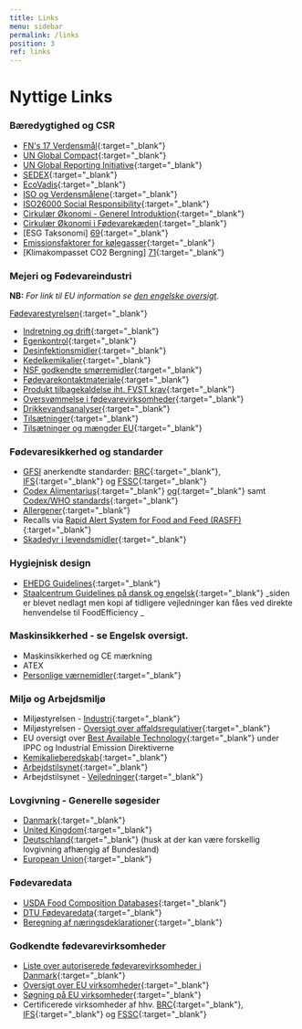 ```yaml
---
title: Links
menu: sidebar
permalink: /links
position: 3
ref: links
---
```


# Nyttige Links

### Bæredygtighed og CSR

* [FN's 17 Verdensmål][21]{:target="_blank"}
* [UN Global Compact][22]{:target="_blank"}
* [UN Global Reporting Initiative][23]{:target="_blank"}
* [SEDEX][24]{:target="_blank"}
* [EcoVadis][25]{:target="_blank"}
* [ISO og Verdensmålene][26]{:target="_blank"}
* [ISO26000 Social Responsibility][75]{:target="_blank"}
* [Cirkulær Økonomi - Generel Introduktion][27]{:target="_blank"}
* [Cirkulær Økonomi i Fødevarekæden][28]{:target="_blank"}
* [ESG Taksonomi] [69]{:target="_blank"}
* [Emissionsfaktorer for kølegasser][70]{:target="_blank"}
* [Klimakompasset CO2 Bergning] [71]{:target="_blank"}

### Mejeri og Fødevareindustri

**NB:** _For link til EU information se [den engelske oversigt](/en/links)._

[Fødevarestyrelsen][29]{:target="_blank"}

* [Indretning og drift][30]{:target="_blank"}
* [Egenkontrol][31]{:target="_blank"}
* [Desinfektionsmidler][32]{:target="_blank"}
* [Kedelkemikalier][33]{:target="_blank"}
* [NSF godkendte smørremidler][34]{:target="_blank"}
* [Fødevarekontaktmateriale][35]{:target="_blank"}
* [Produkt tilbagekaldelse iht. FVST krav][36]{:target="_blank"}
* [Oversvømmelse i fødevarevirksomheder][37]{:target="_blank"}
* [Drikkevandsanalyser][72]{:target="_blank"}
* [Tilsætninger][74]{:target="_blank"}
* [Tilsætninger og mængder EU][73]{:target="_blank"}

### Fødevaresikkerhed og standarder

* [GFSI][38] anerkendte standarder: [BRC][39]{:target="_blank"}, [IFS][40]{:target="_blank"} og [FSSC][41]{:target="_blank"}
* [Codex Alimentarius][42]{:target="_blank"} [og][42]{:target="_blank"} samt [Codex/WHO standards][43]{:target="_blank"}
* [Allergener][44]{:target="_blank"}
* Recalls via [Rapid Alert System for Food and Feed (RASFF)][45]{:target="_blank"}
* [Skadedyr i levendsmidler][46]{:target="_blank"}

### Hygiejnisk design

* [EHEDG Guidelines][47]{:target="_blank"}
* [Staalcentrum Guidelines på dansk og engelsk][48]{:target="_blank"} _siden er blevet nedlagt men kopi af tidligere vejledninger kan fåes ved direkte henvendelse til FoodEfficiency _

### Maskinsikkerhed - se Engelsk oversigt.
* Maskinsikkerhed og CE mærkning
* ATEX 
* [Personlige værnemidler][49]{:target="_blank"}

### Miljø og Arbejdsmiljø

* Miljøstyrelsen - [Industri][50]{:target="_blank"}
* Miljøstyrelsen - [Oversigt over affaldsregulativer][51]{:target="_blank"}
* EU oversigt over [Best Available Technology][52]{:target="_blank"} under IPPC og Industrial Emission Direktiverne 
* [Kemikalieberedskab][53]{:target="_blank"}
* [Arbejdstilsynet][54]{:target="_blank"}
* Arbejdstilsynet - [Vejledninger][55]{:target="_blank"}

### Lovgivning - Generelle søgesider
* [Danmark][56]{:target="_blank"}
* [United Kingdom][57]{:target="_blank"}
* [Deutschland][58]{:target="_blank"} (husk at der kan være forskellig lovgivning afhængig af Bundesland)
* [European Union][59]{:target="_blank"}

### Fødevaredata

* [USDA Food Composition Databases][60]{:target="_blank"}
* [DTU Fødevaredata][61]{:target="_blank"}
* [Beregning af næringsdeklarationer][62]{:target="_blank"}

### Godkendte fødevarevirksomheder

* [Liste over autoriserede fødevarevirksomheder i Danmark][63]{:target="_blank"}
* [Oversigt over EU virksomheder][64]{:target="_blank"}
* [Søgning på EU virksomheder][65]{:target="_blank"}
* Certificerede virksomheder af hhv. [BRC][66]{:target="_blank"}, [IFS][67]{:target="_blank"} og [FSSC][68]{:target="_blank"}

[21]: https://www.verdensmaalene.dk/ "https://www.verdensmaalene.dk/"
[22]: https://www.unglobalcompact.org/ "https://www.unglobalcompact.org/"
[23]: https://www.globalreporting.org/ "https://www.globalreporting.org/"
[24]: https://www.sedex.com/ "https://www.sedex.com/"
[25]: https://ecovadis.com/ "https://ecovadis.com/"
[26]: https://www.iso.org/sdgs.html "https://www.iso.org/sdgs.html"
[27]: https://www.ellenmacarthurfoundation.org/circular-economy/concept "https://www.ellenmacarthurfoundation.org/circular-economy/concept"
[28]: http://circulareconomy.fooddrinkeurope.eu/ "http://circulareconomy.fooddrinkeurope.eu/"
[29]: https://foedevarestyrelsen.dk/ "https://foedevarestyrelsen.dk/"
[30]: https://foedevarestyrelsen.dk/kost-og-foedevarer/start-og-drift-af-foedevarevirksomhed/hygiejne-og-indretning "https://foedevarestyrelsen.dk/kost-og-foedevarer/start-og-drift-af-foedevarevirksomhed/hygiejne-og-indretning"
[31]: https://foedevarestyrelsen.dk/kost-og-foedevarer/start-og-drift-af-foedevarevirksomhed/egenkontrol-og-risikoanalyse "https://foedevarestyrelsen.dk/kost-og-foedevarer/start-og-drift-af-foedevarevirksomhed/egenkontrol-og-risikoanalyse"
[32]: https://foedevarestyrelsen.dk/kost-og-foedevarer/foedevaresikkerhed/kemiske-stoffer-og-toksiner/biocider-desinfektionsmidler-og-pattedypningsmidler/korrosionsnedsaettende-midler-til-dampkedlerhttps://foedevarestyrelsen.dk/kost-og-foedevarer/foedevaresikkerhed/kemiske-stoffer-og-toksiner/biocider-desinfektionsmidler-og-pattedypningsmidler/lister-over-godkendte-produkter "h[ttps://foedevarestyrelsen.dk/kost-og-foedevarer/foedevaresikkerhed/kemiske-stoffer-og-toksiner/biocider-desinfektionsmidler-og-pattedypningsmidler/korrosionsnedsaettende-midler-til-dampkedler](https://foedevarestyrelsen.dk/kost-og-foedevarer/foedevaresikkerhed/kemiske-stoffer-og-toksiner/biocider-desinfektionsmidler-og-pattedypningsmidler/lister-over-godkendte-produkter)"
[33]: https://foedevarestyrelsen.dk/kost-og-foedevarer/foedevaresikkerhed/kemiske-stoffer-og-toksiner/biocider-desinfektionsmidler-og-pattedypningsmidler/korrosionsnedsaettende-midler-til-dampkedler "https://foedevarestyrelsen.dk/kost-og-foedevarer/foedevaresikkerhed/kemiske-stoffer-og-toksiner/biocider-desinfektionsmidler-og-pattedypningsmidler/korrosionsnedsaettende-midler-til-dampkedler"
[34]: http://info.nsf.org/USDA/categories.html#P1 "http://info.nsf.org/USDA/categories.html#P1"
[35]: https://foedevarestyrelsen.dk/kost-og-foedevarer/foedevaresikkerhed/emballage-og-udstyr "https://foedevarestyrelsen.dk/kost-og-foedevarer/foedevaresikkerhed/emballage-og-udstyr"
[36]: https://foedevarestyrelsen.dk/kost-og-foedevarer/foedevaresikkerhed/tilbagetraekning-af-foedevarer "https://foedevarestyrelsen.dk/kost-og-foedevarer/foedevaresikkerhed/tilbagetraekning-af-foedevarer"
[37]: https://foedevarestyrelsen.dk/kost-og-foedevarer/start-og-drift-af-foedevarevirksomhed/hygiejne-og-indretning/oversvoemmede-foedevarevirksomheder "https://foedevarestyrelsen.dk/kost-og-foedevarer/start-og-drift-af-foedevarevirksomhed/hygiejne-og-indretning/oversvoemmede-foedevarevirksomheder"
[38]: http://www.mygfsi.com/ "http://www.mygfsi.com/"
[39]: https://www.brcgs.com/ "https://www.brcgs.com/"
[40]: https://www.ifs-certification.com/en/food-standard "https://www.ifs-certification.com/en/food-standard"
[41]: https://www.fssc.com/schemes/fssc-22000/ "https://www.fssc.com/schemes/fssc-22000/"
[42]: http://www.fao.org/fao-who-codexalimentarius/en/ "http://www.fao.org/fao-who-codexalimentarius/en/"
[43]: http://www.fao.org/fao-who-codexalimentarius/codex-texts/list-standards/en/ "http://www.fao.org/fao-who-codexalimentarius/codex-texts/list-standards/en/"
[44]: http://farrp.unl.edu/reg-sit-food-allergens "http://farrp.unl.edu/reg-sit-food-allergens"
[45]: http://ec.europa.eu/food/safety/rasff/index_en.htm "http://ec.europa.eu/food/safety/rasff/index_en.htm"
[46]: https://www.pestium.dk/skadedyr-i-levnedsmidler/ "https://www.pestium.dk/skadedyr-i-levnedsmidler/"
[47]: http://www.ehedg.org/?nr=9&lang=en "http://www.ehedg.org/?nr=9&lang=en"
[48]: https://staalcentrum.dk/videntank/ "https://staalcentrum.dk/videntank/"
[49]: https://www.sik.dk/erhverv/produkter/love-og-regler/personlige-vaernemidler/regler-personlige-vaernemidler "https://www.sik.dk/erhverv/produkter/love-og-regler/personlige-vaernemidler/regler-personlige-vaernemidler"
[50]: https://mst.dk/erhverv/industri/ "https://mst.dk/erhverv/industri/"
[51]: https://nstar.ens.dk/PublicMunicipalityStatusPage.aspx "https://nstar.ens.dk/PublicMunicipalityStatusPage.aspx"
[52]: http://eippcb.jrc.ec.europa.eu/reference/ "http://eippcb.jrc.ec.europa.eu/reference/"
[53]: http://kemikalieberedskab.brs.dk/farligestoffer/ "http://kemikalieberedskab.brs.dk/farligestoffer/"
[54]: https://amid.dk/da/ "https://amid.dk/da/"
[55]: http://arbejdstilsynet.dk/da/regler/at-vejledninger  "http://arbejdstilsynet.dk/da/regler/at-vejledninger "
[56]: https://www.retsinformation.dk/ "https://www.retsinformation.dk/"
[57]: http://www.legislation.gov.uk/ "http://www.legislation.gov.uk/"
[58]: http://www.gesetze-im-internet.de/index.html "http://www.gesetze-im-internet.de/index.html"
[59]: http://eur-lex.europa.eu/browse/summaries.html "http://eur-lex.europa.eu/browse/summaries.html"
[60]: https://ndb.nal.usda.gov/ndb/search/list "https://ndb.nal.usda.gov/ndb/search/list"
[61]: http://frida.fooddata.dk/ "http://frida.fooddata.dk/"
[62]: http://deklaration.fooddata.dk/ "http://deklaration.fooddata.dk/"
[63]: https://www.foedevarestyrelsen.dk/Kontrol/Autorisation/Sider/Forside.aspx "https://www.foedevarestyrelsen.dk/Kontrol/Autorisation/Sider/Forside.aspx"
[64]: http://ec.europa.eu/food/safety/biosafety/food_hygiene/eu_food_establishments/index_en.htm "http://ec.europa.eu/food/safety/biosafety/food_hygiene/eu_food_establishments/index_en.htm"
[65]: http://www.eucode.info/ "http://www.eucode.info/"
[66]: https://brcdirectory.co.uk/ "https://brcdirectory.co.uk/"
[67]: https://www.ifs-certification.com/index.php/en/? "https://www.ifs-certification.com/index.php/en/?"
[68]: https://www.fssc22000.com/certified-organizations/# "https://www.fssc22000.com/certified-organizations/#"
[69]: https://erhvervsstyrelsen.dk/opmaerkning-af-esg-noegletal-i-aarsrapporten "https://erhvervsstyrelsen.dk/opmaerkning-af-esg-noegletal-i-aarsrapporten"
[70]: https://www.awe.gov.au/environment/protection/ozone/rac/global-warming-potential-values-hfc-refrigerants "https://www.awe.gov.au/environment/protection/ozone/rac/global-warming-potential-values-hfc-refrigerants"
[71]: https://klimakompasset.dk/klimakompasset/ "https://klimakompasset.dk/klimakompasset/"
[72]: https://www.geus.dk/produkter-ydelser-og-faciliteter/data-og-kort/national-boringsdatabase-jupiter/tjek-din-vandkvalitet "[[71]:](https://www.geus.dk/produkter-ydelser-og-faciliteter/data-og-kort/national-boringsdatabase-jupiter/tjek-din-vandkvalitet)https://www.geus.dk/produkter-ydelser-og-faciliteter/data-og-kort/national-boringsdatabase-jupiter/tjek-din-vandkvalitet"
[73]: https://ec.europa.eu/food/food-feed-portal/screen/food-additives/search "https://ec.europa.eu/food/food-feed-portal/screen/food-additives/search "
[74]: https://foedevarestyrelsen.dk/kost-og-foedevarer/foedevaresikkerhed/tilsaetninger "https://foedevarestyrelsen.dk/kost-og-foedevarer/foedevaresikkerhed/tilsaetninger"
[75]:https://www.iso.org/iso-26000-social-responsibility.html "https://www.iso.org/iso-26000-social-responsibility.html"
